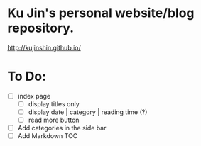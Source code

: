 # Ku Jin's personal website/blog repository.
http://kujinshin.github.io/


# To Do:

- [ ] index page
    - [ ] display titles only
    - [ ] display date | category | reading time (?)
    - [ ] read more button
- [ ] Add categories in the side bar
- [ ] Add Markdown TOC
